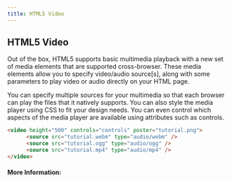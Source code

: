 ```yaml
---
title: HTML5 Video
---
```

## HTML5 Video
Out of the box, HTML5 supports basic multimedia playback with a new set of media elements that are supported cross-browser. These media elements allow you to specify video/audio source[s], along with some parameters to play video or audio directly on your HTML page.

You can specify multiple sources for your multimedia so that each browser can play the files that it natively supports. You can also style the media player using CSS to fit your design needs. You can even control which aspects of the media player are available using attributes such as controls.

```html
<video height="500" controls="controls" poster="tutorial.png">
      <source src="tutorial.webm" type="audio/webm" />
      <source src="tutorial.ogg" type="audio/ogg" />
      <source src="tutorial.mp4" type="audio/mp4" />
</video>
```

<!-- The article goes here, in GitHub-flavored Markdown. Feel free to add YouTube videos, images, and CodePen/JSBin embeds  -->

#### More Information:
<!-- Please add any articles you think might be helpful to read before writing the article -->


